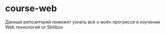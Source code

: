 # course-web
Данный репозиторий поможет узнать всё о моёv прогрессе в изучении Web технологий от Skillbox 
